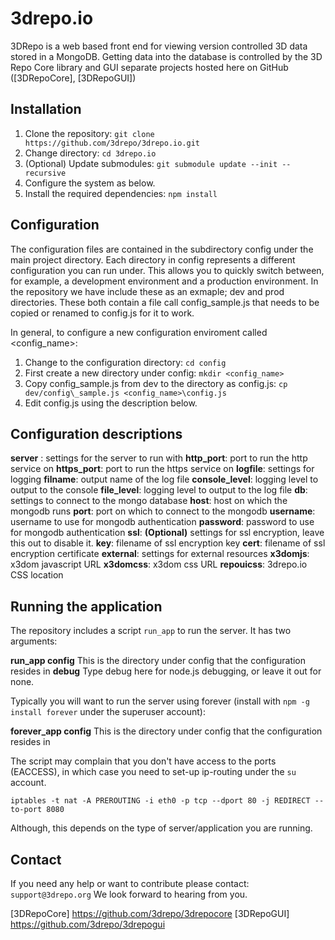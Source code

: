 3drepo.io
=========

3DRepo is a web based front end for viewing version controlled 3D data stored in a MongoDB. Getting data into the database is controlled by the 3D Repo Core library and GUI separate projects hosted here on GitHub ([3DRepoCore], [3DRepoGUI])

Installation
------------

1. Clone the repository: `git clone https://github.com/3drepo/3drepo.io.git`
2. Change directory: `cd 3drepo.io`
3. (Optional) Update submodules: `git submodule update --init --recursive`
4. Configure the system as below.
5. Install the required dependencies: `npm install`

Configuration
-------------

The configuration files are contained in the subdirectory config under the main project directory. 
Each directory in config represents a different configuration you can run under. This allows you to quickly switch between, for example, a development environment and a production environment. In the repository we have include these as an exmaple; dev and prod directories. These both contain a file call config_sample.js that needs to be copied or renamed to config.js for it to work.

In general, to configure a new configuration enviroment called <config_name>:
 
1. Change to the configuration directory: `cd config`
2. First create a new directory under config: `mkdir <config_name>`
3. Copy config\_sample.js from dev to the directory as config.js: `cp dev/config\_sample.js <config_name>\config.js`
4. Edit config.js using the description below.
 
Configuration descriptions
--------------------------

**server** : settings for the server to run with
  **http_port**: port to run the http service on
  **https_port**: port to run the https service on
**logfile**: settings for logging
  **filname**: output name of the log file
  **console_level**: logging level to output to the console
  **file_level**: logging level to output to the log file
**db**: settings to connect to the mongo database
  **host**: host on which the mongodb runs
  **port**: port on which to connect to the mongodb
  **username**: username to use for mongodb authentication
  **password**: password to use for mongodb authentication
**ssl**: **(Optional)** settings for ssl encryption, leave this out to disable it.
  **key**: filename of ssl encryption key
  **cert**: filename of ssl encryption certificate
**external**: settings for external resources
  **x3domjs**: x3dom javascript URL
  **x3domcss**: x3dom css URL
  **repouicss**: 3drepo.io CSS location

Running the application
-----------------------

The repository includes a script `run_app` to run the server. It has two arguments:

**run_app <config> <debug>**
  **config** This is the directory under config that the configuration resides in
  **debug** Type debug here for node.js debugging, or leave it out for none.
  
Typically you will want to run the server using forever (install with `npm -g install forever` under the superuser account):

**forever_app <config>**
  **config** This is the directory under config that the configuration resides in

The script may complain that you don't have access to the ports (EACCESS), in which case you need to set-up ip-routing under the `su` account.

`iptables -t nat -A PREROUTING -i eth0 -p tcp --dport 80 -j REDIRECT --to-port 8080`

Although, this depends on the type of server/application you are running.

Contact
-------

If you need any help or want to contribute please contact: `support@3drepo.org`
We look forward to hearing from you.

[3DRepoCore] https://github.com/3drepo/3drepocore
[3DRepoGUI] https://github.com/3drepo/3drepogui
